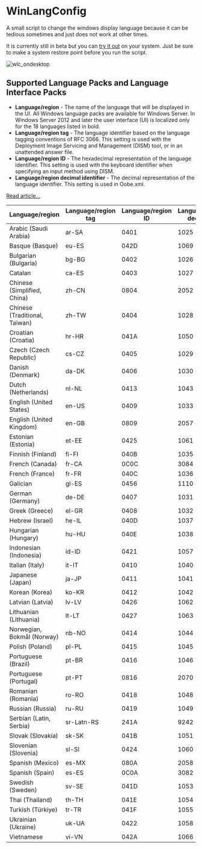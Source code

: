 # WinLangConfig

<!-- adksetup /quiet /layout c:\temp\ADKoffline

adksetup.exe /quiet /installpath c:\ADK /features OptionId.DeploymentTools

https://learn.microsoft.com/en-us/previous-versions/windows/it-pro/windows-8.1-and-8/dn621910(v=win.10)

Set-WinUILanguageOverride -Language de-DE -->

A small script to change the windows display language because it can be tedious sometimes and just does not work at other times.

It is currently still in beta but you can [try it out](https://github.com/neuralpain/WinLangConfig/releases/latest) on your system. Just be sure to make a system restore point before you run the script.

![wlc_ondesktop](https://github.com/neuralpain/WinLangConfig/assets/77242216/7e4955f8-edfa-48e8-94ed-5f52bd8ca401)

## Supported Language Packs and Language Interface Packs

- **Language/region** - The name of the language that will be displayed in the UI. All Windows language packs are available for Windows Server. In Windows Server 2012 and later the user interface (UI) is localized only for the 18 languages listed in bold.
- **Language/region tag** - The language identifier based on the language tagging conventions of RFC 3066. This setting is used with the Deployment Image Servicing and Management (DISM) tool, or in an unattended answer file.
- **Language/region ID** - The hexadecimal representation of the language identifier. This setting is used with the keyboard identifier when specifying an input method using DISM.
- **Language/region decimal identifier** - The decimal representation of the language identifier. This setting is used in Oobe.xml.

[Read article...](https://learn.microsoft.com/en-us/windows-hardware/manufacture/desktop/available-language-packs-for-windows?view=windows-11)

Language/region	| Language/region tag |	Language/region ID | Language/region decimal ID |
| --- | --- | --- | --- |
| Arabic (Saudi Arabia)         | ar-SA	     | 0401 | 1025 |
| Basque (Basque)               | eu-ES	     | 042D | 1069 |
| Bulgarian (Bulgaria)          | bg-BG	     | 0402 | 1026 |
| Catalan	                      | ca-ES	     | 0403 | 1027 |
| Chinese (Simplified, China)   | zh-CN	     | 0804 | 2052 |
| Chinese (Traditional, Taiwan) | zh-TW	     | 0404 | 1028 |
| Croatian (Croatia)            | hr-HR	     | 041A | 1050 |
| Czech (Czech Republic)        | cs-CZ	     | 0405 | 1029 |
| Danish (Denmark)              | da-DK	     | 0406 | 1030 |
| Dutch (Netherlands)           | nl-NL	     | 0413 | 1043 |
| English (United States)       | en-US	     | 0409 | 1033 |
| English (United Kingdom)      | en-GB	     | 0809 | 2057 |
| Estonian (Estonia)            | et-EE	     | 0425 | 1061 |
| Finnish (Finland)             | fi-FI	     | 040B | 1035 |
| French (Canada)               | fr-CA	     | 0C0C | 3084 |
| French (France)               | fr-FR	     | 040C | 1036 |
| Galician	                    | gl-ES	     | 0456 | 1110 |
| German (Germany)              | de-DE	     | 0407 | 1031 |
| Greek (Greece)                | el-GR	     | 0408 | 1032 |
| Hebrew (Israel)               | he-IL	     | 040D | 1037 |
| Hungarian (Hungary)           | hu-HU	     | 040E | 1038 |
| Indonesian (Indonesia)        | id-ID	     | 0421 | 1057 |
| Italian (Italy)               | it-IT	     | 0410 | 1040 |
| Japanese (Japan)              | ja-JP	     | 0411 | 1041 |
| Korean (Korea)                | ko-KR	     | 0412 | 1042 |
| Latvian (Latvia)              | lv-LV	     | 0426 | 1062 |
| Lithuanian (Lithuania)        | lt-LT	     | 0427 | 1063 |
| Norwegian, Bokmål (Norway)    | nb-NO	     | 0414 | 1044 |
| Polish (Poland)               | pl-PL	     | 0415 | 1045 |
| Portuguese (Brazil)           | pt-BR	     | 0416 | 1046 |
| Portuguese (Portugal)         | pt-PT	     | 0816 | 2070 |
| Romanian (Romania)            | ro-RO	     | 0418 | 1048 |
| Russian (Russia)              | ru-RU	     | 0419 | 1049 |
| Serbian (Latin, Serbia)       | sr-Latn-RS | 241A | 9242 |
| Slovak (Slovakia)             | sk-SK	     | 041B | 1051 |
| Slovenian (Slovenia)          | sl-SI	     | 0424 | 1060 |
| Spanish (Mexico)              | es-MX	     | 080A | 2058 |
| Spanish (Spain)               | es-ES	     | 0C0A | 3082 |
| Swedish (Sweden)              | sv-SE	     | 041D | 1053 |
| Thai (Thailand)               | th-TH	     | 041E | 1054 |
| Turkish (Türkiye)             | tr-TR	     | 041F | 1055 |
| Ukrainian (Ukraine)           | uk-UA	     | 0422 | 1058 |
| Vietnamese	                  | vi-VN	     | 042A | 1066 |
